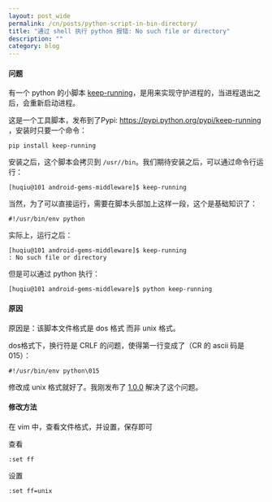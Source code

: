 ```yaml
---
layout: post_wide
permalink: /cn/posts/python-script-in-bin-directory/
title: "通过 shell 执行 python 报错: No such file or directory"
description: ""
category: blog
---
```


#### 问题

有一个 python 的小脚本 [keep-running](https://github.com/liaohuqiu/keep-running)，是用来实现守护进程的，当进程退出之后，会重新启动进程。

这是一个工具脚本，发布到了Pypi: https://pypi.python.org/pypi/keep-running ，安装时只要一个命令：

```
pip install keep-running
```

安装之后，这个脚本会拷贝到 `/usr//bin`。我们期待安装之后，可以通过命令行运行：

```
[huqiu@101 android-gems-middleware]$ keep-running
```

当然，为了可以直接运行，需要在脚本头部加上这样一段，这个是基础知识了：

```
#!/usr/bin/env python
```

实际上，运行之后：

```
[huqiu@101 android-gems-middleware]$ keep-running
: No such file or directory
```

但是可以通过 python 执行：

```
[huqiu@101 android-gems-middleware]$ python keep-running
```

#### 原因

原因是：该脚本文件格式是 dos 格式 而非 unix 格式。

dos格式下，换行符是 CRLF 的问题，使得第一行变成了（CR 的 ascii 码是 015）：

```
#!/usr/bin/env python\015
```

修改成 unix 格式就好了。我刚发布了 [1.0.0](https://github.com/liaohuqiu/keep-running/releases/tag/1.0.0) 解决了这个问题。

#### 修改方法

在 vim 中，查看文件格式，并设置，保存即可

查看

```
:set ff
```

设置

```
:set ff=unix
```
